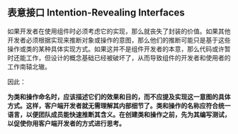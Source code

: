 ## 表意接口 Intention-Revealing Interfaces

如果开发者在使用组件时必须考虑它的实现，那么就丧失了封装的价值。如果其他开发者必须根据实现来推断对象或操作的意图，那么他们的推断可能只是基于这些操作或类的某种具体实现方式。如果这并不是组件开发者的本意，那么代码或许暂时还能工作，但设计的概念基础已经被破坏了，从而导致组件的开发者和使用者的工作南辕北辙。

因此：

**为类和操作命名时，应该描述它们的效果和目的，而不应提及实现这一意图的具体方式。这样，客户端开发者就无需理解其内部细节了。类和操作的名称应符合统一语言，以便团队成员能快速推断其含义。在创建类和操作之前，先为其编写测试，以促使你用客户端开发者的方式进行思考。**










